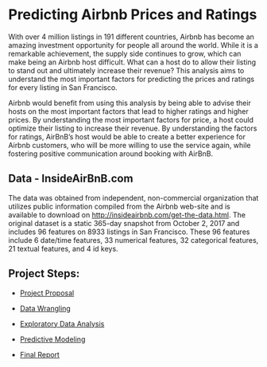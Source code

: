 # Predicting Airbnb Prices and Ratings

With over 4 million listings in 191 different countries, Airbnb has become an amazing investment opportunity for people all around the world. While it is a remarkable achievement, the supply side continues to grow, which can make being an Airbnb host difficult. What can a host do to allow their listing to stand out and ultimately increase their revenue? This analysis aims to understand the most important factors for predicting  the prices and ratings for every listing in San Francisco.

Airbnb would benefit from using this analysis by being able to advise their hosts on the most important factors that lead to higher ratings and higher prices. By understanding the most important factors for price, a host could optimize their listing to increase their revenue. By understanding the factors for ratings, AirBnB’s host would be able to create a better experience for Airbnb customers, who will be more willing to use the service again, while fostering positive communication around booking with AirBnB.


## Data - InsideAirBnB.com
The data was obtained from independent, non-commercial organization that utilizes public information compiled from the Airbnb web-site and is available to download on http://insideairbnb.com/get-the-data.html. The original dataset is a static 365-day snapshot from October 2, 2017 and includes 96 features on 8933 listings in San Francisco. These 96 features include 6 date/time features, 33 numerical features, 32 categorical features, 21 textual features, and 4 id keys.

 ## Project Steps: 

 - [Project Proposal](Proposal.md)
 
 - [Data Wrangling](Data_Wrangling.md)
 
 - [Exploratory Data Analysis](Exploratory_Data_Analysis.md)
 
 - [Predictive Modeling](Predictive_Modeling.md)
 
 - [Final Report](Report.pdf)

